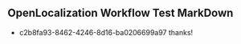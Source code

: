 ## OpenLocalization Workflow Test MarkDown
* c2b8fa93-8462-4246-8d16-ba0206699a97 
thanks!<!--HONumber=Mar16_HO4-->
